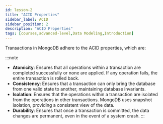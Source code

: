 ```yaml
---
id: lesson-2
title: "ACID Properties"
sidebar_label: ACID
sidebar_position: 2
description: "ACID Properties"
tags: [courses,advanced-level,Data Modeling,Introduction]
---  
```

  

Transactions in MongoDB adhere to the ACID properties, which are:

:::note
- **Atomicity**: Ensures that all operations within a transaction are completed successfully or none are applied. If any operation fails, the entire transaction is rolled back.
- **Consistency**: Ensures that a transaction can only bring the database from one valid state to another, maintaining database invariants.
- **Isolation**: Ensures that the operations within a transaction are isolated from the operations in other transactions. MongoDB uses snapshot isolation, providing a consistent view of the data.
- **Durability**: Ensures that once a transaction is committed, the data changes are permanent, even in the event of a system crash.
:::